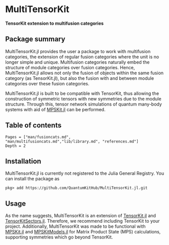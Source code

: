 # MultiTensorKit

**TensorKit extension to multifusion categories**

## Package summary
MultiTensorKit.jl provides the user a package to work with multifusion categories, the extension of regular fusion categories where the unit is no longer simple and unique.
Multifusion categories naturally embed the structure of module categories over fusion categories. Hence, MultiTensorKit.jl allows not only the fusion of objects within the same
fusion category (as TensorKit.jl), but also the fusion with and between module categories over these fusion categories. 

MultiTensorKit.jl is built to be compatible with TensorKit, thus allowing the construction of symmetric tensors with new symmetries due to the module structure. Through this,
tensor network simulations of quantum many-body systems with aid of [MPSKit.jl](https://github.com/QuantumKitHub/MPSKit.jl) can be performed.

## Table of contents

```@contents
Pages = ["man/fusioncats.md", "man/multifusioncats.md","lib/library.md", "references.md"]
Depth = 2
```

## Installation

MultiTensorKit.jl is currently not registered to the Julia General Registry. You can install the package as
```
pkg> add https://github.com/QuantumKitHub/MultiTensorKit.jl.git
```

## Usage

As the name suggests, MultiTensorKit is an extension of [TensorKit.jl](https://github.com/Jutho/TensorKit.jl) and
[TensorKitSectors.jl](https://github.com/QuantumKitHub/TensorKitSectors.jl). Therefore, we recommend including TensorKit 
to your project. Additionally, MultiTensorKit was made to be functional with [MPSKit.jl](https://github.com/QuantumKitHub/MPSKit.jl)
and [MPSKitModels.jl](https://github.com/QuantumKitHub/MPSKitModels.jl) for Matrix Product State (MPS) calculations, supporting symmetries
which go beyond TensorKit.

